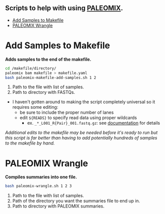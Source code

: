 ## Scripts to help with using [PALEOMIX](https://paleomix.readthedocs.io/en/v1.3.6/index.html).

- [Add Samples to Makefile](#add-samples-to-makefile)
- [PALEOMIX Wrangle](#paleomix-wrangle)

# Add Samples to Makefile

**Adds samples to the end of the makefile.**

```sh
cd /makefile/directory/
paleomix bam makefile > makefile.yaml
bash paleomix-makefile-add-samples.sh 1 2
```

1. Path to the file with list of samples.
2. Path to directory with FASTQs.

- I haven't gotten around to making the script completely universal so it requires some editing:
  - be sure to include the proper number of lanes
  - edit `${READS}` to specify read data using proper wildcards
    - ex. `_*_L001_R{Pair}_001.fastq.gz`: see [documentation](https://paleomix.readthedocs.io/en/stable/bam_pipeline/usage.html) for details

*Additional edits to the makefile may be needed before it's ready to run but this script is far better than having to add potentially hundreds of samples to the makefile by hand.*

# PALEOMIX Wrangle

**Compiles summaries into one file.**

```sh
bash paleomix-wrangle.sh 1 2 3
```

1. Path to the file with list of samples.
2. Path of the directory you want the summaries file to end up in.
3. Path to directory with PALEOMIX summaries.


